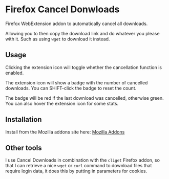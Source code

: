 # Firefox Cancel Donwloads

Firefox WebExtension addon to automatically cancel all downloads.

Allowing you to then copy the download link and do whatever you please with it. Such as using `wget` to download it instead.

## Usage

Clicking the extension icon will toggle whether the cancellation function is enabled.

The extension icon will show a badge with the number of cancelled downloads. You can SHIFT-click the badge to reset the count.

The badge will be red if the last download was cancelled, otherwise green. You can also hover the extension icon for some stats.

## Installation

Install from the Mozilla addons site here:  [Mozilla Addons](https://addons.mozilla.org/en-US/firefox/addon/cancel-downloads/)

## Other tools

I use Cancel Downloads in combination with the `cliget` Firefox addon, so that I can retrieve a nice `wget` or `curl` command to download files that require login data, it does this by putting in parameters for cookies.
